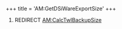 +++
title = 'AM:GetDSiWareExportSize'
+++

1.  REDIRECT [AM:CalcTwlBackupSize](AM:CalcTwlBackupSize "wikilink")
